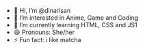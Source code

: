 - 👋 Hi, I’m @dinarisan
- 👀 I’m interested in Anime, Game and Coding
- 🌱 I’m currently learning HTML, CSS and JS1
- 😄 Pronouns: She/her
- ⚡ Fun fact: i like matcha

<!---
dinarisan/dinarisan is a ✨ special ✨ repository because its `README.md` (this file) appears on your GitHub profile.
You can click the Preview link to take a look at your changes.
--->
